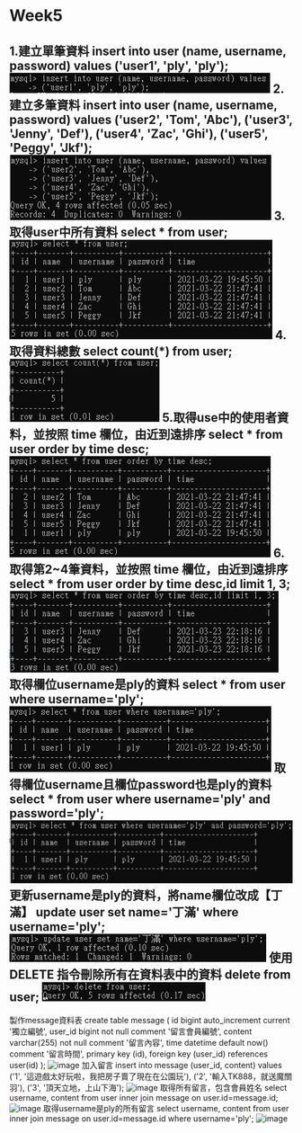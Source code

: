 # Week5

1.建立單筆資料
insert into user (name, username, password) values
('user1', 'ply', 'ply');
![image](https://github.com/ChenYee-Wang/Week5/blob/main/1.png)
2.建立多筆資料
insert into user (name, username, password) values
('user2', 'Tom', 'Abc'),
('user3', 'Jenny', 'Def'),
('user4', 'Zac', 'Ghi'),
('user5', 'Peggy', 'Jkf');
![image](https://github.com/ChenYee-Wang/Week5/blob/main/2.png)
3.取得user中所有資料
select * from user;
![image](https://github.com/ChenYee-Wang/Week5/blob/main/3.png)
4.取得資料總數
select count(*) from user;
![image](https://github.com/ChenYee-Wang/Week5/blob/main/4.png)
5.取得use中的使用者資料，並按照 time 欄位，由近到遠排序
select * from user order by time desc;
![image](https://github.com/ChenYee-Wang/Week5/blob/main/5.png)
6.取得第2~4筆資料，並按照 time 欄位，由近到遠排序
select * from user order by time desc,id limit 1, 3;
![image](https://github.com/ChenYee-Wang/Week5/blob/main/6.png)
取得欄位username是ply的資料
select * from user where username='ply';
![image](https://github.com/ChenYee-Wang/Week5/blob/main/7.png)
取得欄位username且欄位password也是ply的資料
select * from user where username='ply' and password='ply';
![image](https://github.com/ChenYee-Wang/Week5/blob/main/8.png)
更新username是ply的資料，將name欄位改成【丁滿】
update user set name='丁滿' where username='ply';
![image](https://github.com/ChenYee-Wang/Week5/blob/main/9.png)
使用 DELETE 指令刪除所有在資料表中的資料
delete from user;
![image](https://github.com/ChenYee-Wang/Week5/blob/main/10.png)
---------------------------------------------------------------------------

製作message資料表
create table message (
id bigint auto_increment current '獨立編號',
user_id bigint not null comment '留言會員編號',
content varchar(255) not null comment '留言內容',
time datetime default now() comment '留言時間',
primary key (id),
foreign key (user_id) references user(id)
);
![image](https://github.com/ChenYee-Wang/Week5/blob/main/11.png)
加入留言
insert into message (user_id, content) values
('1', '這遊戲太好玩啦，我把房子賣了現在在公園玩'),
('2', '輸入TK888，就送魔關羽'),
('3', '頂天立地，上山下海');
![image](https://github.com/ChenYee-Wang/Week5/blob/main/12.png)
取得所有留言，包含會員姓名
select username, content
from user
inner join message
on user.id=message.id;
![image](https://github.com/ChenYee-Wang/Week5/blob/main/13.png)
取得username是ply的所有留言
select username, content
from user
inner join message
on user.id=message.id
where username='ply';
![image](https://github.com/ChenYee-Wang/Week5/blob/main/14.png)

